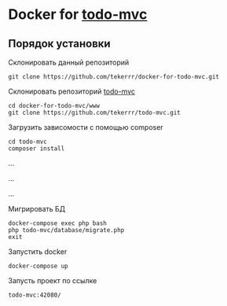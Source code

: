 # Docker for [todo-mvc](https://github.com/tekerrr/todo-mvc)
## Порядок установки
Склонировать данный репозиторий
    
    git clone https://github.com/tekerrr/docker-for-todo-mvc.git

Склонировать репозиторий [todo-mvc](https://github.com/tekerrr/todo-mvc)

    cd docker-for-todo-mvc/www    
    git clone https://github.com/tekerrr/todo-mvc.git
    
Загрузить зависомости с помощью composer

    cd todo-mvc    
    composer install

...

...

...

Мигрировать БД

    docker-compose exec php bash
    php todo-mvc/database/migrate.php
    exit

Запустить docker

    docker-compose up
    
Запусть проект по ссылке

    todo-mvc:42080/
